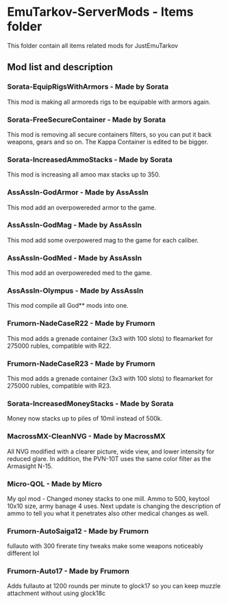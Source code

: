 # EmuTarkov-ServerMods - Items folder
This folder contain all items related mods for JustEmuTarkov
## Mod list and description



### Sorata-EquipRigsWithArmors - Made by Sorata
This mod is making all armoreds rigs to be equipable with armors again.

### Sorata-FreeSecureContainer - Made by Sorata
This mod is removing all secure containers filters, so you can put it back weapons, gears and so on. The Kappa Container is edited to be bigger.

### Sorata-IncreasedAmmoStacks - Made by Sorata
This mod is increasing all amoo max stacks up to 350.

### AssAssIn-GodArmor - Made by AssAssIn
This mod add an overpowereded armor to the game.

### AssAssIn-GodMag - Made by AssAssIn
This mod add some overpowered mag to the game for each caliber.

### AssAssIn-GodMed - Made by AssAssIn
This mod add an overpowereded med to the game.

### AssAssIn-Olympus - Made by AssAssIn
This mod compile all God** mods into one.

### Frumorn-NadeCaseR22 - Made by Frumorn
This mod adds a grenade container (3x3 with 100 slots) to fleamarket for 275000 rubles, compatible with R22.

### Frumorn-NadeCaseR23 - Made by Frumorn
This mod adds a grenade container (3x3 with 100 slots) to fleamarket for 275000 rubles, compatible with R23.

### Sorata-IncreasedMoneyStacks - Made by Sorata
Money now stacks up to piles of 10mil instead of 500k.

### MacrossMX-CleanNVG - Made by MacrossMX
All NVG modified with a clearer picture, wide view, and lower intensity for reduced glare. 
In addition, the PVN-10T uses the same color filter as the Armasight N-15.

### Micro-QOL - Made by Micro
My qol mod - Changed money stacks to one mill. Ammo to 500, keytool 10x10 size, army banage 4 uses. Next update is changing the description of ammo to tell you what it penetrates also other medical changes as well.

### Frumorn-AutoSaiga12 - Made by Frumorn
fullauto with 300 firerate
tiny tweaks make some weapons noticeably different lol

### Frumorn-Auto17 - Made by Frumorn
Adds fullauto at 1200 rounds per minute to glock17 so you can keep muzzle attachment without using glock18c